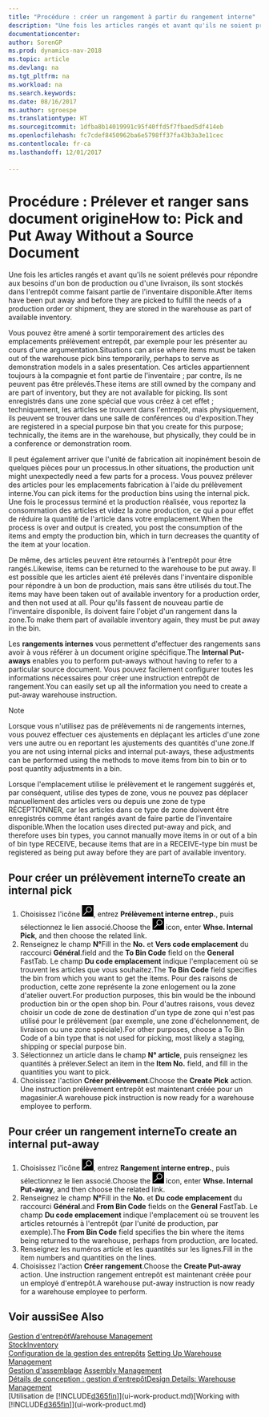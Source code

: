 ```yaml
---
title: "Procédure : créer un rangement à partir du rangement interne"
description: "Une fois les articles rangés et avant qu'ils ne soient prélevés pour répondre aux besoins d'un bon de production ou d'une livraison, ils sont stockés dans l'entrepôt comme faisant partie de l'inventaire disponible."
documentationcenter: 
author: SorenGP
ms.prod: dynamics-nav-2018
ms.topic: article
ms.devlang: na
ms.tgt_pltfrm: na
ms.workload: na
ms.search.keywords: 
ms.date: 08/16/2017
ms.author: sgroespe
ms.translationtype: HT
ms.sourcegitcommit: 1dfba8b14019991c95f40ffd5f7fbaed5df414eb
ms.openlocfilehash: fc7cdef8450962ba6e5798ff37fa43b3a3e11cec
ms.contentlocale: fr-ca
ms.lasthandoff: 12/01/2017

---
```

# <a name="how-to-pick-and-put-away-without-a-source-document"></a><span data-ttu-id="c3f10-103">Procédure : Prélever et ranger sans document origine</span><span class="sxs-lookup"><span data-stu-id="c3f10-103">How to: Pick and Put Away Without a Source Document</span></span>
<span data-ttu-id="c3f10-104">Une fois les articles rangés et avant qu'ils ne soient prélevés pour répondre aux besoins d'un bon de production ou d'une livraison, ils sont stockés dans l'entrepôt comme faisant partie de l'inventaire disponible.</span><span class="sxs-lookup"><span data-stu-id="c3f10-104">After items have been put away and before they are picked to fulfill the needs of a production order or shipment, they are stored in the warehouse as part of available inventory.</span></span>  

<span data-ttu-id="c3f10-105">Vous pouvez être amené à sortir temporairement des articles des emplacements prélèvement entrepôt, par exemple pour les présenter au cours d'une argumentation.</span><span class="sxs-lookup"><span data-stu-id="c3f10-105">Situations can arise where items must be taken out of the warehouse pick bins temporarily, perhaps to serve as demonstration models in a sales presentation.</span></span> <span data-ttu-id="c3f10-106">Ces articles appartiennent toujours à la compagnie et font partie de l'inventaire ; par contre, ils ne peuvent pas être prélevés.</span><span class="sxs-lookup"><span data-stu-id="c3f10-106">These items are still owned by the company and are part of inventory, but they are not available for picking.</span></span> <span data-ttu-id="c3f10-107">Ils sont enregistrés dans une zone spécial que vous créez à cet effet ; techniquement, les articles se trouvent dans l'entrepôt, mais physiquement, ils peuvent se trouver dans une salle de conférences ou d'exposition.</span><span class="sxs-lookup"><span data-stu-id="c3f10-107">They are registered in a special purpose bin that you create for this purpose; technically, the items are in the warehouse, but physically, they could be in a conference or demonstration room.</span></span>  

<span data-ttu-id="c3f10-108">Il peut également arriver que l'unité de fabrication ait inopinément besoin de quelques pièces pour un processus.</span><span class="sxs-lookup"><span data-stu-id="c3f10-108">In other situations, the production unit might unexpectedly need a few parts for a process.</span></span> <span data-ttu-id="c3f10-109">Vous pouvez prélever des articles pour les emplacements fabrication à l'aide du prélèvement interne.</span><span class="sxs-lookup"><span data-stu-id="c3f10-109">You can pick items for the production bins using the internal pick.</span></span> <span data-ttu-id="c3f10-110">Une fois le processus terminé et la production réalisée, vous reportez la consommation des articles et videz la zone production, ce qui a pour effet de réduire la quantité de l'article dans votre emplacement.</span><span class="sxs-lookup"><span data-stu-id="c3f10-110">When the process is over and output is created, you post the consumption of the items and empty the production bin, which in turn decreases the quantity of the item at your location.</span></span>  

<span data-ttu-id="c3f10-111">De même, des articles peuvent être retournés à l'entrepôt pour être rangés.</span><span class="sxs-lookup"><span data-stu-id="c3f10-111">Likewise, items can be returned to the warehouse to be put away.</span></span> <span data-ttu-id="c3f10-112">Il est possible que les articles aient été prélevés dans l'inventaire disponible pour répondre à un bon de production, mais sans être utilisés du tout.</span><span class="sxs-lookup"><span data-stu-id="c3f10-112">The items may have been taken out of available inventory for a production order, and then not used at all.</span></span> <span data-ttu-id="c3f10-113">Pour qu'ils fassent de nouveau partie de l'inventaire disponible, ils doivent faire l'objet d'un rangement dans la zone.</span><span class="sxs-lookup"><span data-stu-id="c3f10-113">To make them part of available inventory again, they must be put away in the bin.</span></span>  

<span data-ttu-id="c3f10-114">Les **rangements internes** vous permettent d'effectuer des rangements sans avoir à vous référer à un document origine spécifique.</span><span class="sxs-lookup"><span data-stu-id="c3f10-114">The **Internal Put-aways** enables you to perform put-aways without having to refer to a particular source document.</span></span> <span data-ttu-id="c3f10-115">Vous pouvez facilement configurer toutes les informations nécessaires pour créer une instruction entrepôt de rangement.</span><span class="sxs-lookup"><span data-stu-id="c3f10-115">You can easily set up all the information you need to create a put-away warehouse instruction.</span></span>  

> [!NOTE]  
>  <span data-ttu-id="c3f10-116">Lorsque vous n'utilisez pas de prélèvements ni de rangements internes, vous pouvez effectuer ces ajustements en déplaçant les articles d'une zone vers une autre ou en reportant les ajustements des quantités d'une zone.</span><span class="sxs-lookup"><span data-stu-id="c3f10-116">If you are not using internal picks and internal put-aways, these adjustments can be performed using the methods to move items from bin to bin or to post quantity adjustments in a bin.</span></span>  
>   
>  <span data-ttu-id="c3f10-117">Lorsque l'emplacement utilise le prélèvement et le rangement suggérés et, par conséquent, utilise des types de zone, vous ne pouvez pas déplacer manuellement des articles vers ou depuis une zone de type RÉCEPTIONNER, car les articles dans ce type de zone doivent être enregistrés comme étant rangés avant de faire partie de l'inventaire disponible.</span><span class="sxs-lookup"><span data-stu-id="c3f10-117">When the location uses directed put-away and pick, and therefore uses bin types, you cannot manually move items in or out of a bin of bin type RECEIVE, because items that are in a RECEIVE-type bin must be registered as being put away before they are part of available inventory.</span></span>  

## <a name="to-create-an-internal-pick"></a><span data-ttu-id="c3f10-118">Pour créer un prélèvement interne</span><span class="sxs-lookup"><span data-stu-id="c3f10-118">To create an internal pick</span></span>  
1.  <span data-ttu-id="c3f10-119">Choisissez l'icône ![Page ou rapport pour la recherche](media/ui-search/search_small.png "icône Page ou rapport pour la recherche"), entrez **Prélèvement interne entrep.**, puis sélectionnez le lien associé.</span><span class="sxs-lookup"><span data-stu-id="c3f10-119">Choose the ![Search for Page or Report](media/ui-search/search_small.png "Search for Page or Report icon") icon, enter **Whse. Internal Pick**, and then choose the related link.</span></span>  
2.  <span data-ttu-id="c3f10-120">Renseignez le champ **N°**</span><span class="sxs-lookup"><span data-stu-id="c3f10-120">Fill in the **No.**</span></span> <span data-ttu-id="c3f10-121">et **Vers code emplacement** du raccourci **Général**.</span><span class="sxs-lookup"><span data-stu-id="c3f10-121">field and the **To Bin Code** field on the **General** FastTab.</span></span> <span data-ttu-id="c3f10-122">Le champ **Du code emplacement** indique l'emplacement où se trouvent les articles que vous souhaitez.</span><span class="sxs-lookup"><span data-stu-id="c3f10-122">The **To Bin Code** field specifies the bin from which you want to get the items.</span></span> <span data-ttu-id="c3f10-123">Pour des raisons de production, cette zone représente la zone enlogement ou la zone d'atelier ouvert.</span><span class="sxs-lookup"><span data-stu-id="c3f10-123">For production purposes, this bin would be the inbound production bin or the open shop bin.</span></span> <span data-ttu-id="c3f10-124">Pour d'autres raisons, vous devez choisir un code de zone de destination d'un type de zone qui n'est pas utilisé pour le prélèvement (par exemple, une zone d'échelonnement, de livraison ou une zone spéciale).</span><span class="sxs-lookup"><span data-stu-id="c3f10-124">For other purposes, choose a To Bin Code of a bin type that is not used for picking, most likely a staging, shipping or special purpose bin.</span></span>  
3.  <span data-ttu-id="c3f10-125">Sélectionnez un article dans le champ **N° article**, puis renseignez les quantités à prélever.</span><span class="sxs-lookup"><span data-stu-id="c3f10-125">Select an item in the **Item No.** field, and fill in the quantities you want to pick.</span></span>  
4. <span data-ttu-id="c3f10-126">Choisissez l'action **Créer prélèvement**.</span><span class="sxs-lookup"><span data-stu-id="c3f10-126">Choose the **Create Pick** action.</span></span> <span data-ttu-id="c3f10-127">Une instruction prélèvement entrepôt est maintenant créée pour un magasinier.</span><span class="sxs-lookup"><span data-stu-id="c3f10-127">A warehouse pick instruction is now ready for a warehouse employee to perform.</span></span>  

## <a name="to-create-an-internal-put-away"></a><span data-ttu-id="c3f10-128">Pour créer un rangement interne</span><span class="sxs-lookup"><span data-stu-id="c3f10-128">To create an internal put-away</span></span>  
1.  <span data-ttu-id="c3f10-129">Choisissez l'icône ![Page ou rapport pour la recherche](media/ui-search/search_small.png "icône Page ou rapport pour la recherche"), entrez **Rangement interne entrep.**, puis sélectionnez le lien associé.</span><span class="sxs-lookup"><span data-stu-id="c3f10-129">Choose the ![Search for Page or Report](media/ui-search/search_small.png "Search for Page or Report icon") icon, enter **Whse. Internal Put-away**, and then choose the related link.</span></span>  
2.  <span data-ttu-id="c3f10-130">Renseignez le champ **N°**</span><span class="sxs-lookup"><span data-stu-id="c3f10-130">Fill in the **No.**</span></span> <span data-ttu-id="c3f10-131">et **Du code emplacement** du raccourci **Général**.</span><span class="sxs-lookup"><span data-stu-id="c3f10-131">and **From Bin Code** fields on the **General** FastTab.</span></span> <span data-ttu-id="c3f10-132">Le champ **Du code emplacement** indique l'emplacement où se trouvent les articles retournés à l'entrepôt (par l'unité de production, par exemple).</span><span class="sxs-lookup"><span data-stu-id="c3f10-132">The **From Bin Code** field specifies the bin where the items being returned to the warehouse, perhaps from production, are located.</span></span>  
3.  <span data-ttu-id="c3f10-133">Renseignez les numéros article et les quantités sur les lignes.</span><span class="sxs-lookup"><span data-stu-id="c3f10-133">Fill in the item numbers and quantities on the lines.</span></span>  
4.  <span data-ttu-id="c3f10-134">Choisissez l'action **Créer rangement**.</span><span class="sxs-lookup"><span data-stu-id="c3f10-134">Choose the **Create Put-away** action.</span></span> <span data-ttu-id="c3f10-135">Une instruction rangement entrepôt est maintenant créée pour un employé d'entrepôt.</span><span class="sxs-lookup"><span data-stu-id="c3f10-135">A warehouse put-away instruction is now ready for a warehouse employee to perform.</span></span>  

## <a name="see-also"></a><span data-ttu-id="c3f10-136">Voir aussi</span><span class="sxs-lookup"><span data-stu-id="c3f10-136">See Also</span></span>  
[<span data-ttu-id="c3f10-137">Gestion d'entrepôt</span><span class="sxs-lookup"><span data-stu-id="c3f10-137">Warehouse Management</span></span>](warehouse-manage-warehouse.md)  
[<span data-ttu-id="c3f10-138">Stock</span><span class="sxs-lookup"><span data-stu-id="c3f10-138">Inventory</span></span>](inventory-manage-inventory.md)  
<span data-ttu-id="c3f10-139">[Configuration de la gestion des entrepôts](warehouse-setup-warehouse.md)   </span><span class="sxs-lookup"><span data-stu-id="c3f10-139">[Setting Up Warehouse Management](warehouse-setup-warehouse.md)   </span></span>  
<span data-ttu-id="c3f10-140">[Gestion d'assemblage](assembly-assemble-items.md)  </span><span class="sxs-lookup"><span data-stu-id="c3f10-140">[Assembly Management](assembly-assemble-items.md)  </span></span>  
[<span data-ttu-id="c3f10-141">Détails de conception : gestion d'entrepôt</span><span class="sxs-lookup"><span data-stu-id="c3f10-141">Design Details: Warehouse Management</span></span>](design-details-warehouse-management.md)  
<span data-ttu-id="c3f10-142">[Utilisation de [!INCLUDE[d365fin](includes/d365fin_md.md)]](ui-work-product.md)</span><span class="sxs-lookup"><span data-stu-id="c3f10-142">[Working with [!INCLUDE[d365fin](includes/d365fin_md.md)]](ui-work-product.md)</span></span>

